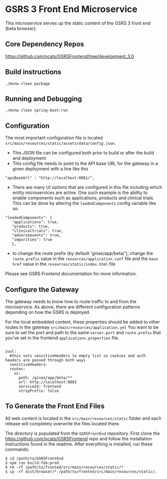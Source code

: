 # GSRS 3 Front End Microservice

This microservice serves up the static content of the GSRS 3 front end (beta browser).


## Core Dependency Repos

https://github.com/ncats/GSRSFrontend/tree/development_3.0


## Build instructions
```
./mvnw clean package
```

## Running and Debugging
```
./mvnw clean spring-boot:run
```

## Configuration
The most important configuration file is located `src/main/resources/static/assets/data/config.json`.  
* This JSON file can be configured both prior to build or after the build and deployment.
* This config file needs to point to the API base URL for the gateway in a given deployment with a line like this
```
"apiBaseUrl" : "http://localhost:8081/",
```
* There are many UI options that are configured in this file including which entity microservices are active. One such example is the ability to enable components such as applications, products and clinical trials. This can be done by altering the `loadedComponents` config variable like so: 
 ```
 "loadedComponents": {
    "applications": true,
    "products": true,
    "clinicaltrials": true,
    "adverseevents": true,
    "impurities": true
    },
```
* to change the route prefix (by default 'ginas/app/beta/'), change the `route.prefix` value in the `resources/application.conf` file and the `base href` value in the `resources/static/index.html` file

Please see GSRS Frontend documentation for more information.

## Configure the Gateway

The gateway needs to know how to route traffic to and from the microservice.  As above, there are different configuration patterns depending on how the GSRS is deployed. 

For the local embedded context, these properties should be added to other routes in the gateway `src/main/resources/application.yml`  You want to be sure to set the port and path to the same `server.port` and `route.prefix` that you've set in the frontend `applications.properties` file.

```
  
zuul:
  #this sets sensitiveHeaders to empty list so cookies and auth headers are passed through both ways
  sensitiveHeaders:
  routes:
    ui:
      path: /ginas/app/beta/**
      url: http://localhost:8082
      serviceId: frontend
      stripPrefix: false

```

## To Generate the Front End Files
All web content is located in the `src/main/resources/static` folder and each
release will completely overwrite the files located there.

The directory is populated from the `GSRSFrontEnd` repository. First clone the https://github.com/ncats/GSRSFrontend repo and follow the installation instructions found in the readme. After everything is installed, run these commands:
```
$ cd /path/to/GSRSFrontEnd
$ npm run build:fda:prod
$ rm -rf /path/to/fronted/src/main/resources/static/*
$ cp -rf dist/browser/* /path/to/fronted/src/main/resources/static/.
```


